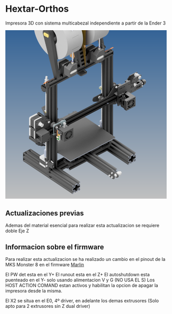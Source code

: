 # Hextar-Orthos

Impresora 3D con sistema multicabezal independiente a partir de la Ender 3

![](https://github.com/Inderlard/Hextar-Orthos/blob/main/Media/Hextar%20Orthos.png?raw=true)

## Actualizaciones previas

Ademas del material esencial para realizar esta actualizacion se requiere doble Eje Z

## Informacion sobre el firmware

Para realizar esta actualizacion se ha realizado un cambio en el pinout de la MKS Monster 8 en el firmware [Marlin](https://github.com/MarlinFirmware/Marlin)

El PW det esta en el Y+
El runout esta en el Z+
El autoshutdown esta puenteado en el Y- solo usando alimentacion V y G (NO USA EL S)
Los HOST ACTION COMAND estan activos y habilitan la opcion de apagar la impresora desde la misma.

El X2 se situa en el E0, 4º driver, en adelante los demas extrusores (Solo apto para 2 extrusores sin Z dual driver)
